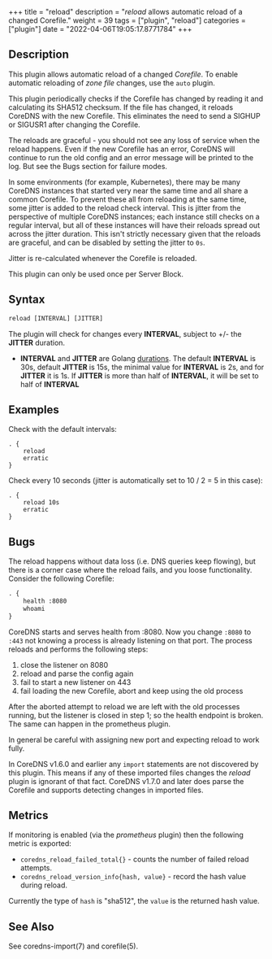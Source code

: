 +++
title = "reload"
description = "*reload* allows automatic reload of a changed Corefile."
weight = 39
tags = ["plugin", "reload"]
categories = ["plugin"]
date = "2022-04-06T19:05:17.8771784"
+++

## Description

This plugin allows automatic reload of a changed _Corefile_.
To enable automatic reloading of _zone file_ changes, use the `auto` plugin.

This plugin periodically checks if the Corefile has changed by reading
it and calculating its SHA512 checksum. If the file has changed, it reloads
CoreDNS with the new Corefile. This eliminates the need to send a SIGHUP
or SIGUSR1 after changing the Corefile.

The reloads are graceful - you should not see any loss of service when the
reload happens. Even if the new Corefile has an error, CoreDNS will continue
to run the old config and an error message will be printed to the log. But see
the Bugs section for failure modes.

In some environments (for example, Kubernetes), there may be many CoreDNS
instances that started very near the same time and all share a common
Corefile. To prevent these all from reloading at the same time, some
jitter is added to the reload check interval. This is jitter from the
perspective of multiple CoreDNS instances; each instance still checks on a
regular interval, but all of these instances will have their reloads spread
out across the jitter duration. This isn't strictly necessary given that the
reloads are graceful, and can be disabled by setting the jitter to `0s`.

Jitter is re-calculated whenever the Corefile is reloaded.

This plugin can only be used once per Server Block.

## Syntax

~~~ txt
reload [INTERVAL] [JITTER]
~~~

The plugin will check for changes every **INTERVAL**, subject to +/- the **JITTER** duration.

*  **INTERVAL** and **JITTER** are Golang [durations](https://golang.org/pkg/time/#ParseDuration).
   The default **INTERVAL** is 30s, default **JITTER** is 15s, the minimal value for **INTERVAL**
   is 2s, and for **JITTER** it is 1s. If **JITTER** is more than half of **INTERVAL**, it will be
   set to half of **INTERVAL**

## Examples

Check with the default intervals:

~~~ corefile
. {
    reload
    erratic
}
~~~

Check every 10 seconds (jitter is automatically set to 10 / 2 = 5 in this case):

~~~ corefile
. {
    reload 10s
    erratic
}
~~~

## Bugs

The reload happens without data loss (i.e. DNS queries keep flowing), but there is a corner case
where the reload fails, and you loose functionality. Consider the following Corefile:

~~~ txt
. {
	health :8080
	whoami
}
~~~

CoreDNS starts and serves health from :8080. Now you change `:8080` to `:443` not knowing a process
is already listening on that port. The process reloads and performs the following steps:

1. close the listener on 8080
2. reload and parse the config again
3. fail to start a new listener on 443
4. fail loading the new Corefile, abort and keep using the old process

After the aborted attempt to reload we are left with the old processes running, but the listener is
closed in step 1; so the health endpoint is broken. The same can happen in the prometheus plugin.

In general be careful with assigning new port and expecting reload to work fully.

In CoreDNS v1.6.0 and earlier any `import` statements are not discovered by this plugin.
This means if any of these imported files changes the *reload* plugin is ignorant of that fact.
CoreDNS v1.7.0 and later does parse the Corefile and supports detecting changes in imported files.

## Metrics

 If monitoring is enabled (via the *prometheus* plugin) then the following metric is exported:

* `coredns_reload_failed_total{}` - counts the number of failed reload attempts.
* `coredns_reload_version_info{hash, value}` - record the hash value during reload.

Currently the type of `hash` is "sha512", the `value` is the returned hash value.

## See Also

See coredns-import(7) and corefile(5).
